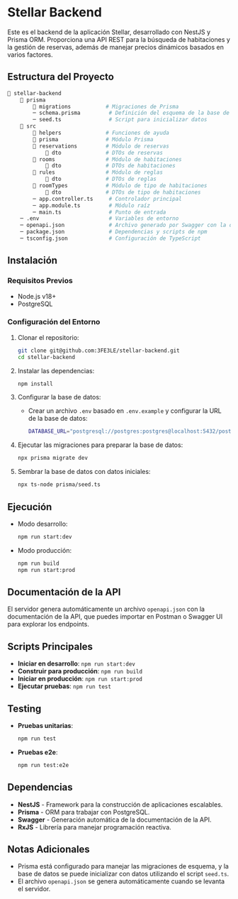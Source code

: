 # Stellar Backend

Este es el backend de la aplicación Stellar, desarrollado con NestJS y Prisma ORM. Proporciona una API REST para la búsqueda de habitaciones y la gestión de reservas, además de manejar precios dinámicos basados en varios factores.

## Estructura del Proyecto

```bash
📁 stellar-backend
    📁 prisma
        📁 migrations           # Migraciones de Prisma
        ─ schema.prisma         # Definición del esquema de la base de datos
        ─ seed.ts               # Script para inicializar datos
    📁 src
        📁 helpers              # Funciones de ayuda
        📁 prisma               # Módulo Prisma
        📁 reservations         # Módulo de reservas
            📁 dto              # DTOs de reservas
        📁 rooms                # Módulo de habitaciones
            📁 dto              # DTOs de habitaciones
        📁 rules                # Módulo de reglas
            📁 dto              # DTOs de reglas
        📁 roomTypes            # Módulo de tipo de habitaciones
            📁 dto              # DTOs de tipo de habitaciones
        ─ app.controller.ts     # Controlador principal
        ─ app.module.ts         # Módulo raíz
        ─ main.ts               # Punto de entrada
    ─ .env                      # Variables de entorno
    ─ openapi.json              # Archivo generado por Swagger con la documentación de la API
    ─ package.json              # Dependencias y scripts de npm
    ─ tsconfig.json             # Configuración de TypeScript
```

## Instalación

### Requisitos Previos

- Node.js v18+
- PostgreSQL

### Configuración del Entorno

1. Clonar el repositorio:
    ```bash
    git clone git@github.com:3FE3LE/stellar-backend.git
    cd stellar-backend
    ```

2. Instalar las dependencias:
    ```bash
    npm install
    ```

3. Configurar la base de datos:
   - Crear un archivo `.env` basado en `.env.example` y configurar la URL de la base de datos:
     ```bash
     DATABASE_URL="postgresql://postgres:postgres@localhost:5432/postgres"
     ```

4. Ejecutar las migraciones para preparar la base de datos:
    ```bash
    npx prisma migrate dev
    ```

5. Sembrar la base de datos con datos iniciales:
    ```bash
    npx ts-node prisma/seed.ts
    ```

## Ejecución

- Modo desarrollo:
  ```bash
  npm run start:dev
  ```

- Modo producción:
  ```bash
  npm run build
  npm run start:prod
  ```

## Documentación de la API

El servidor genera automáticamente un archivo `openapi.json` con la documentación de la API, que puedes importar en Postman o Swagger UI para explorar los endpoints.

## Scripts Principales

- **Iniciar en desarrollo**: `npm run start:dev`
- **Construir para producción**: `npm run build`
- **Iniciar en producción**: `npm run start:prod`
- **Ejecutar pruebas**: `npm run test`

## Testing

- **Pruebas unitarias**:
  ```bash
  npm run test
  ```

- **Pruebas e2e**:
  ```bash
  npm run test:e2e
  ```

## Dependencias

- **NestJS** - Framework para la construcción de aplicaciones escalables.
- **Prisma** - ORM para trabajar con PostgreSQL.
- **Swagger** - Generación automática de la documentación de la API.
- **RxJS** - Librería para manejar programación reactiva.

## Notas Adicionales

- Prisma está configurado para manejar las migraciones de esquema, y la base de datos se puede inicializar con datos utilizando el script `seed.ts`.
- El archivo `openapi.json` se genera automáticamente cuando se levanta el servidor.
